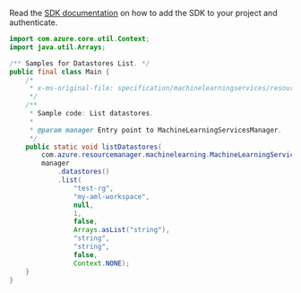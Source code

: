 Read the [SDK documentation](https://github.com/Azure/azure-sdk-for-java/blob/azure-resourcemanager-machinelearning_1.0.0-beta.1/sdk/machinelearning/azure-resourcemanager-machinelearning/README.md) on how to add the SDK to your project and authenticate.

```java
import com.azure.core.util.Context;
import java.util.Arrays;

/** Samples for Datastores List. */
public final class Main {
    /*
     * x-ms-original-file: specification/machinelearningservices/resource-manager/Microsoft.MachineLearningServices/preview/2022-02-01-preview/examples/Datastore/list.json
     */
    /**
     * Sample code: List datastores.
     *
     * @param manager Entry point to MachineLearningServicesManager.
     */
    public static void listDatastores(
        com.azure.resourcemanager.machinelearning.MachineLearningServicesManager manager) {
        manager
            .datastores()
            .list(
                "test-rg",
                "my-aml-workspace",
                null,
                1,
                false,
                Arrays.asList("string"),
                "string",
                "string",
                false,
                Context.NONE);
    }
}
```
